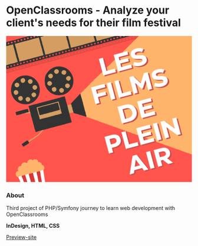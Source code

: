 # OpenClassrooms - Analyze your client's needs for their film festival

![OpenClassrooms banneer](./ressources/images/films_banner.png)

### About

Third project of PHP/Symfony journey to learn web development with OpenClassrooms

**InDesign, HTML, CSS**

[Preview-site](http://lesfilmsdepleinair.florianjourde.com/)
